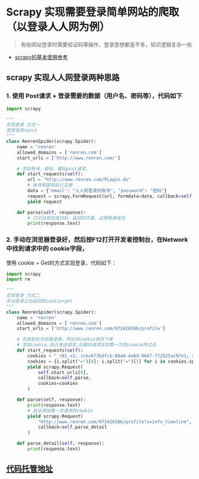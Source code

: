 # Scrapy 实现需要登录简单网站的爬取（以登录人人网为例）
> 有些网站登录时需要验证码等操作，登录思想都差不多，知识逻辑复杂一些
* [scrapy的基本使用参考](https://www.cnblogs.com/yloved/p/12974294.html)
## scrapy 实现人人网登录两种思路
### 1. 使用 Post请求 + 登录需要的数据（用户名、密码等），代码如下
```python
import scrapy

"""
实现登录 方式一
登录信息+post
"""
class RenrenSpider(scrapy.Spider):
    name = 'renren'
    allowed_domains = ['renren.com']
    start_urls = ['http://www.renren.com/']

    # 添加账号，密码，模拟post请求,
    def start_requests(self):
        url = "http://www.renren.com/PLogin.do"
        # 账号和密码自己注册
        data = {"email": "人人网登录的账号", "password": "密码"}
        request = scrapy.FormRequest(url, formdata=data, callback=self.parse)
        yield request

    def parse(self, response):
        # 打印出登陆成功后，返回的页面，证明登录成功
        print(response.text)
```

### 2. 手动在浏览器登录好，然后按F12打开开发者控制台，在Network中找到请求中的 cookie字段，
使用 cookie + Get的方式实现登录，代码如下：
```python
import scrapy
import re

"""
实现登录 方式二
手动登录之后返回的cookie+get
"""
class RenrenSpider(scrapy.Spider):
    name = 'renren'
    allowed_domains = ['renren.com']
    start_urls = ['http://www.renren.com/972426506/profile']

    # 先收到在浏览器登录，然后将cookie保存下来
    # 添加cookie,自己发送请求,后面的请求会将第一次的cookie传过去
    def start_requests(self):
        cookies = "_r01_=1; ick=673bdfcb-80a0-4abd-9b67-772625ac07e1; anonymid=k1h7k08l-tgsrnq; depovince=SH; JSESSIONID=abcl41_lXglCFcpuViP2w; ick_login=e3f85082-2211-4af0-bce6-9e2a0feded88; t=bc0c3ef07a15e08a88d637fb983f9fcd6; societyguester=bc0c3ef07a15e08a88d637fb983f9fcd6; id=972426506; xnsid=56db8b2b; XNESSESSIONID=55ae25fcfd6a; ver=7.0; loginfrom=null; springskin=set; jebe_key=f2498e28-ac92-4a1c-b4e6-f010cca7ba03%7Cda7cc9f64d73986a7d77b37defa339cc%7C1570500946458%7C1%7C1570500950799; jebe_key=f2498e28-ac92-4a1c-b4e6-f010cca7ba03%7Cda7cc9f64d73986a7d77b37defa339cc%7C1570500946458%7C1%7C1570500950803; vip=1; wp_fold=0; jebecookies=336a9dc0-7ca0-4704-b75d-e0985b5ea448|||||"
        cookies = {i.split("=")[0]: i.split("=")[1] for i in cookies.split("; ")}
        yield scrapy.Request(
            self.start_urls[0],
            callback=self.parse,
            cookies=cookies
        )

    def parse(self, response):
        print(response.text)
        # 自动添加第一次请求的cookie
        yield scrapy.Request(
            "http://www.renren.com/972426506/profile?v=info_timeline",
            callback=self.parse_detail
        )

    def parse_detail(self, response):
        print(response.text)

```

## [代码托管地址](https://github.com/1612480331/scrapy/tree/master/login)